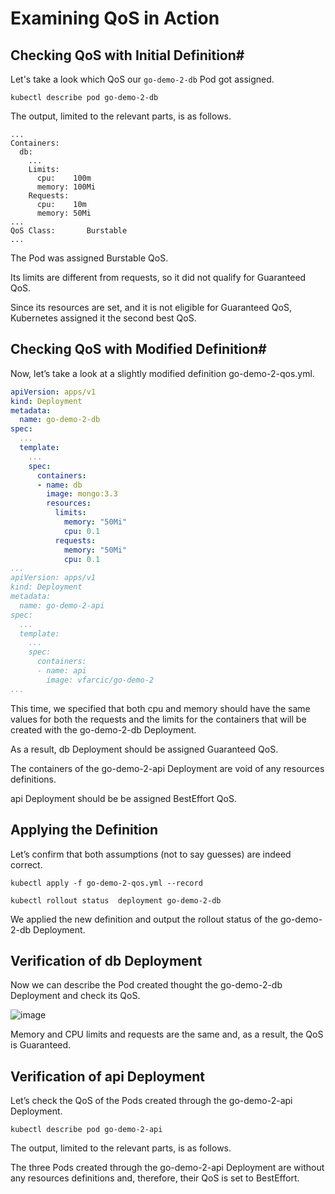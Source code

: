 # Examining QoS in Action

## Checking QoS with Initial Definition#
Let's take a look which QoS our `go-demo-2-db` Pod got assigned.

```shell
kubectl describe pod go-demo-2-db
```
The output, limited to the relevant parts, is as follows.

```shell
...
Containers:
  db:
    ...
    Limits:
      cpu:    100m
      memory: 100Mi
    Requests:
      cpu:    10m
      memory: 50Mi
...
QoS Class:       Burstable
...
```

The Pod was assigned Burstable QoS.

Its limits are different from requests, so it did not qualify for Guaranteed QoS.

Since its resources are set, and it is not eligible for Guaranteed QoS, Kubernetes assigned it the second best QoS.

## Checking QoS with Modified Definition#
Now, let’s take a look at a slightly modified definition go-demo-2-qos.yml.

```yaml
apiVersion: apps/v1
kind: Deployment
metadata:
  name: go-demo-2-db
spec:
  ...
  template:
    ...
    spec:
      containers:
      - name: db
        image: mongo:3.3
        resources:
          limits:
            memory: "50Mi"
            cpu: 0.1
          requests:
            memory: "50Mi"
            cpu: 0.1
...
apiVersion: apps/v1
kind: Deployment
metadata:
  name: go-demo-2-api
spec:
  ...
  template:
    ...
    spec:
      containers:
      - name: api
        image: vfarcic/go-demo-2
...
```
This time, we specified that both cpu and memory should have the same values for both the requests and the limits for the containers that will be created with the go-demo-2-db Deployment.

As a result, db Deployment should be assigned Guaranteed QoS.

The containers of the go-demo-2-api Deployment are void of any resources definitions.

api Deployment should be be assigned BestEffort QoS.

## Applying the Definition #
Let’s confirm that both assumptions (not to say guesses) are indeed correct.

```shell
kubectl apply -f go-demo-2-qos.yml --record

kubectl rollout status  deployment go-demo-2-db
```

We applied the new definition and output the rollout status of the go-demo-2-db Deployment.

## Verification of db Deployment #
Now we can describe the Pod created thought the go-demo-2-db Deployment and check its QoS.

![image](https://user-images.githubusercontent.com/33947539/185901513-508a5ea4-c71b-4f55-a6b8-fec8a0457bba.png)

Memory and CPU limits and requests are the same and, as a result, the QoS is Guaranteed.

## Verification of api Deployment #
Let’s check the QoS of the Pods created through the go-demo-2-api Deployment.

```shell
kubectl describe pod go-demo-2-api
```
The output, limited to the relevant parts, is as follows.

The three Pods created through the go-demo-2-api Deployment are without any resources definitions and, therefore, their QoS is set to BestEffort.






